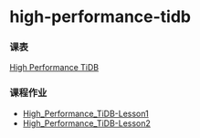 # high-performance-tidb
### 课表
[High Performance TiDB](https://docs.qq.com/sheet/DSlBwS3VCb01kTnZw?tab=BB08J2)

### 课程作业
- [High_Performance_TiDB-Lesson1](https://github.com/xiaodong-ji/high-performance-tidb/blob/master/%E7%AC%AC%E4%B8%80%E5%91%A8%E4%BB%BB%E5%8A%A1.md)
- [High_Performance_TiDB-Lesson2](https://github.com/xiaodong-ji/high-performance-tidb/blob/master/%E7%AC%AC%E4%BA%8C%E5%91%A8%E4%BB%BB%E5%8A%A1.md)
